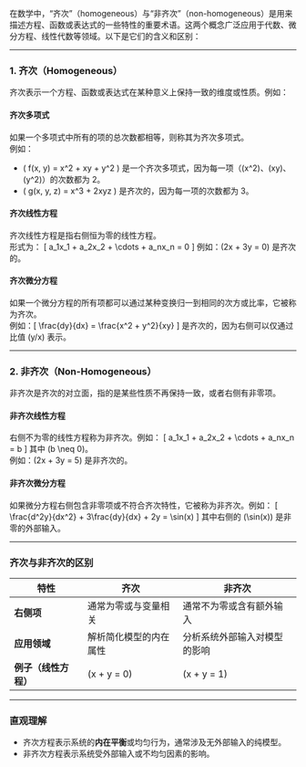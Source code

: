 在数学中，“齐次”（homogeneous）与“非齐次”（non-homogeneous）是用来描述方程、函数或表达式的一些特性的重要术语。这两个概念广泛应用于代数、微分方程、线性代数等领域。以下是它们的含义和区别：

---

### 1. **齐次（Homogeneous）**
齐次表示一个方程、函数或表达式在某种意义上保持一致的维度或性质。例如：

#### **齐次多项式**
如果一个多项式中所有的项的总次数都相等，则称其为齐次多项式。  
例如：
- \( f(x, y) = x^2 + xy + y^2 \) 是一个齐次多项式，因为每一项（\(x^2\)、\(xy\)、\(y^2\)）的次数都为 2。
- \( g(x, y, z) = x^3 + 2xyz \) 是齐次的，因为每一项的次数都为 3。

#### **齐次线性方程**
齐次线性方程是指右侧恒为零的线性方程。  
形式为：
\[
a_1x_1 + a_2x_2 + \cdots + a_nx_n = 0
\]
例如：\(2x + 3y = 0\) 是齐次的。

#### **齐次微分方程**
如果一个微分方程的所有项都可以通过某种变换归一到相同的次方或比率，它被称为齐次。  
例如：\[
\frac{dy}{dx} = \frac{x^2 + y^2}{xy}
\] 是齐次的，因为右侧可以仅通过比值 \(y/x\) 表示。

---

### 2. **非齐次（Non-Homogeneous）**
非齐次是齐次的对立面，指的是某些性质不再保持一致，或者右侧有非零项。

#### **非齐次线性方程**
右侧不为零的线性方程称为非齐次。例如：
\[
a_1x_1 + a_2x_2 + \cdots + a_nx_n = b
\]
其中 \(b \neq 0\)。  
例如：\(2x + 3y = 5\) 是非齐次的。

#### **非齐次微分方程**
如果微分方程右侧包含非零项或不符合齐次特性，它被称为非齐次。例如：
\[
\frac{d^2y}{dx^2} + 3\frac{dy}{dx} + 2y = \sin(x)
\]
其中右侧的 \(\sin(x)\) 是非零的外部输入。

---

### **齐次与非齐次的区别**
| 特性            | 齐次                              | 非齐次                          |
|-----------------|---------------------------------|-------------------------------|
| **右侧项**       | 通常为零或与变量相关              | 通常不为零或含有额外输入          |
| **应用领域**     | 解析简化模型的内在属性            | 分析系统外部输入对模型的影响      |
| **例子（线性方程）** | \(x + y = 0\)                 | \(x + y = 1\)                |

---

### **直观理解**
- 齐次方程表示系统的**内在平衡**或均匀行为，通常涉及无外部输入的纯模型。
- 非齐次方程表示系统受外部输入或不均匀因素的影响。